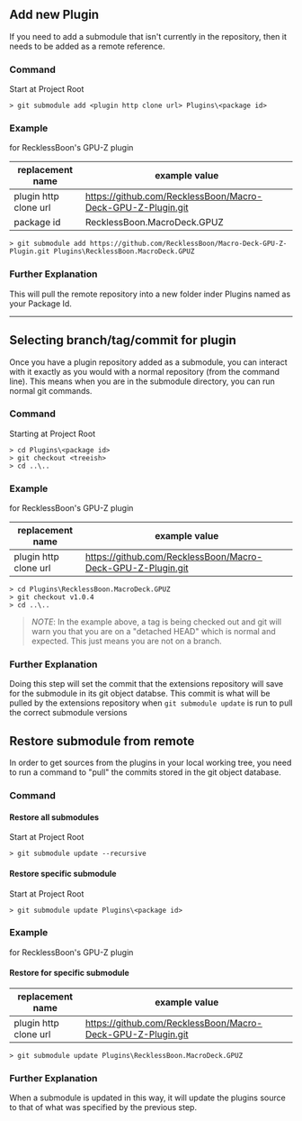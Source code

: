 ## Add new Plugin ##
If you need to add a submodule that isn't currently
in the repository, then it needs to be added as a remote
reference.

### Command ###
Start at Project Root
```
> git submodule add <plugin http clone url> Plugins\<package id>
```

### Example ####
for RecklessBoon's GPU-Z plugin

| replacement name      | example value
| --------------------- | ----------------------------------------------------------- |
| plugin http clone url | https://github.com/RecklessBoon/Macro-Deck-GPU-Z-Plugin.git |
| package id            | RecklessBoon.MacroDeck.GPUZ                                 |
```
> git submodule add https://github.com/RecklessBoon/Macro-Deck-GPU-Z-Plugin.git Plugins\RecklessBoon.MacroDeck.GPUZ
```

### Further Explanation ###
This will pull the remote repository into a new folder inder Plugins named as your Package Id.

--------

## Selecting branch/tag/commit for plugin ##
Once you have a plugin repository added as a submodule, 
you can interact with it exactly as you would with a normal
repository (from the command line). This means when you 
are in the submodule directory, you can run normal git
commands.

### Command ###
Starting at Project Root
```
> cd Plugins\<package id>
> git checkout <treeish>
> cd ..\..
```

### Example ###
for RecklessBoon's GPU-Z plugin

| replacement name      | example value
| --------------------- | ----------------------------------------------------------- |
| plugin http clone url | https://github.com/RecklessBoon/Macro-Deck-GPU-Z-Plugin.git | 
```
> cd Plugins\RecklessBoon.MacroDeck.GPUZ
> git checkout v1.0.4
> cd ..\..
```

> *NOTE*: In the example above, a tag is being checked out
and git will warn you that you are on a "detached HEAD" which
is normal and expected. This just means you are not on a branch.

### Further Explanation ###
Doing this step will set the commit that the extensions
repository will save for the submodule in its git
object databse. This commit is what will be pulled by
the extensions repository when `git submodule update` 
is run to pull the correct submodule versions

## Restore submodule from remote ##
In order to get sources from the plugins in your local
working tree, you need to run a command to "pull" the
commits stored in the git object database.

### Command ###

#### Restore all submodules ####
Start at Project Root
```
> git submodule update --recursive
```

#### Restore specific submodule ####
Start at Project Root
```
> git submodule update Plugins\<package id>
```

### Example ###
for RecklessBoon's GPU-Z plugin

#### Restore for specific submodule ####

| replacement name      | example value
| --------------------- | ----------------------------------------------------------- |
| plugin http clone url | https://github.com/RecklessBoon/Macro-Deck-GPU-Z-Plugin.git | 
```
> git submodule update Plugins\RecklessBoon.MacroDeck.GPUZ
```

### Further Explanation ###
When a submodule is updated in this way, it will update
the plugins source to that of what was specified by the 
previous step.
